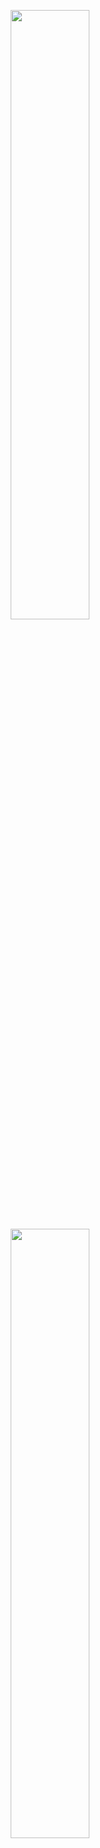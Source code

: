 <p align="center">
    <img src="https://github.com/EstrellaXD/Auto_Bangumi/blob/main/image/auto_bangumi_v2.png#gh-light-mode-only" width=50%/>
    <img src="https://github.com/EstrellaXD/Auto_Bangumi/blob/main/image/auto_bangumi_icon_v2-dark.png#gh-dark-mode-only" width=50%/>
</p>
<p align="center">
    <img title="docker build version" src="https://img.shields.io/docker/v/estrellaxd/auto_bangumi" alt="">
    <img title="release date" src="https://img.shields.io/github/release-date/estrellaxd/auto_bangumi" alt="">
    <img title="docker pull" src="https://img.shields.io/docker/pulls/estrellaxd/auto_bangumi" alt="">
</p>


# 项目说明
<p align="center">
    <img title="mikan project" src="https://mikanani.me/images/mikan-pic.png" alt="" width="10%">
    <img title="qbittorrent" src="https://upload.wikimedia.org/wikipedia/commons/thumb/6/66/New_qBittorrent_Logo.svg/600px-New_qBittorrent_Logo.svg.png" width="10%">
</p>
本项目是基于 [Mikan Project](https://mikanani.me)、[qBittorrent](https://qbittorrent.org) 的全自动追番整理下载工具。只需要在 [Mikan Project](https://mikanani.me) 上订阅番剧，就可以全自动追番。并且整理完成的名称和目录可以直接被 [Plex]()、[Jellyfin]() 等媒体库软件识别，无需二次刮削。

基于 [infuse]() 与 [Plex]() 的效果如下：

<img title="plex" src="https://github.com/EstrellaXD/Auto_Bangumi/blob/main/image/截屏2022-05-23%2020.47.39.png" alt="" width=50%><img title="infuse" src="https://github.com/EstrellaXD/Auto_Bangumi/blob/main/image/截屏2022-05-23%2020.48.02.png" alt="" width=50%>

## 相关文档和群组

- [AutoBangumi V2 简易说明](https://www.craft.do/s/4viN6M3tBqigLp)
- 更新推送：[Telegram Channel](https://t.me/autobangumi_update)
- Bug 反馈群：[Telegram](t.me/autobangumi)

# 部署说明
1. 安装 qBittorrent:
    
2. 用 Docker 部署 `AutoBangumi` :

```other
docker run -d \
	--name=AutoBangumi \
	-e TZ=Asia/Shanghai \ #optional
	-e TIME=1800 \ #optional
	-e HOST=localhost:8080 \ #optional
	-e USER=admin \ #optional
	-e PASSWORD=adminadmin \ #optional
	-e METHOD=pn \ #optional
	-e GROUP=True \ #optional
	-e DOWNLOAD_PATH=/path/downloads \
	-e RSS=<YOUR RSS ADDRESS> \
	--network=host \
	--restart unless-stopped \
 	estrellaxd/auto_bangumi:latest
```
### 参数说明

| 环境变量            | 作用                  | 参数               |
| --------------- | ------------------- | ---------------- |
| `TZ`            | 时区                  | `Asia/Shanghai`  |
| `TIME`          | 间隔时间                | `1800`           |
| `HOST`          | qBittorrent 的地址和端口号 | `localhost:8080` |
| `USER`          | qBittorrent 的用户名    | `admin`          |
| `PASSWORD`      | qBittorrent 的密码     | `adminadmin`     |
| `METHOD`        | 重命名方法               | `pn`             |
| `GROUP_TAG`     | 是否在下载规则中添加组名        | `False`          |
| `DOWNLOAD_PATH` | qBittorrent 中的下载路径  | 必填项              |
| `RSS`           | RSS 订阅地址            | 必填项              |

- `TIME` : 程序运行的间隔时间，默认为 `1800` 也就是 30 分钟，如果更新时间要求比较高可以适当降低该值。
- `HOST`, `USER`, `PASSWORD`: qBittorrent 的地址，用户名，密码。
- `METHOD`: 重命名规则
  - `pn`: Pure Name 模式，去掉所有字幕组以及番剧额外信息，只保留名称、季度和集数。
  - `normal`: 正常模式，仅重命名会影响搜刮的非正常字符。
- `GROUP_TAG`: 开启后自动在自动下载规则中创建组名，方便管理。
- `DOWNLOAD_PATH`: qBittorrent 的下载地址。
- `RSS`: Mikan Project 的个人 RSS 订阅链接

3. 检查 Docker 运行日志，出现：

```other
[2022-05-20 12:47:47]  RSS Already exists.
[2022-05-20 12:47:47]  add Summer Time Rendering 
[2022-05-20 12:47:47]  add Paripi Koumei 
[2022-05-20 12:47:47]  add Tomodachi Game 
[2022-05-20 12:47:47]  add Tate no Yuusha no Nariagari S02
[2022-05-20 12:47:47]  add Shijou Saikyou no Daimaou 
[2022-05-20 12:47:47]  add Yuusha, Yamemasu 
[2022-05-20 12:47:47]  add Aharen-san wa Hakarenai 
[2022-05-20 12:47:47]  add Kawaii dake ja Nai Shikimori-san 
[2022-05-20 12:47:47]  add Kakkou no Iinazuke 
[2022-05-20 12:47:47]  add SPYxFAMILY 
[2022-05-20 12:47:47]  add Love Live S02
[2022-05-20 12:47:47]  add BUILD-DIVIDE 
[2022-05-20 12:47:47]  add Machikado Mazoku:-choume 
[2022-05-20 12:47:47]  add CUE! 
[2022-05-20 12:47:47]  add Kaguya-sama wa Kokurasetai S03
[2022-05-20 12:47:47]  add Shokei Shoujo no Virgin Road 
[2022-05-20 12:47:47]  add Kakkou no Iikagen 
[2022-05-20 12:47:47]  Start adding rules.
[2022-05-20 12:47:47]  Finished.
[2022-05-20 12:47:47]  已完成对0个文件的检查
[2022-05-20 12:47:47]  已对其中0个文件进行重命名
[2022-05-20 12:47:47]  完成
```

说明运行成功。之后可以检查 qb 中是否建立自动下载规则。

4. 安装媒体库软件

# 声明
本项目的自动改名规则根据 [miracleyoo/anime_renamer](https://github.com/miracleyoo/anime_renamer) 项目
